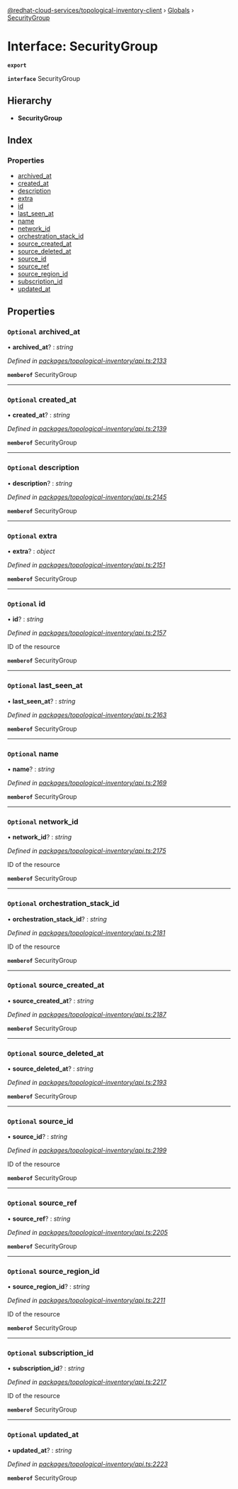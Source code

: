 [@redhat-cloud-services/topological-inventory-client](../README.md) › [Globals](../globals.md) › [SecurityGroup](securitygroup.md)

# Interface: SecurityGroup

**`export`** 

**`interface`** SecurityGroup

## Hierarchy

* **SecurityGroup**

## Index

### Properties

* [archived_at](securitygroup.md#optional-archived_at)
* [created_at](securitygroup.md#optional-created_at)
* [description](securitygroup.md#optional-description)
* [extra](securitygroup.md#optional-extra)
* [id](securitygroup.md#optional-id)
* [last_seen_at](securitygroup.md#optional-last_seen_at)
* [name](securitygroup.md#optional-name)
* [network_id](securitygroup.md#optional-network_id)
* [orchestration_stack_id](securitygroup.md#optional-orchestration_stack_id)
* [source_created_at](securitygroup.md#optional-source_created_at)
* [source_deleted_at](securitygroup.md#optional-source_deleted_at)
* [source_id](securitygroup.md#optional-source_id)
* [source_ref](securitygroup.md#optional-source_ref)
* [source_region_id](securitygroup.md#optional-source_region_id)
* [subscription_id](securitygroup.md#optional-subscription_id)
* [updated_at](securitygroup.md#optional-updated_at)

## Properties

### `Optional` archived_at

• **archived_at**? : *string*

*Defined in [packages/topological-inventory/api.ts:2133](https://github.com/fhlavac/javascript-clients/blob/master/packages/topological-inventory/api.ts#L2133)*

**`memberof`** SecurityGroup

___

### `Optional` created_at

• **created_at**? : *string*

*Defined in [packages/topological-inventory/api.ts:2139](https://github.com/fhlavac/javascript-clients/blob/master/packages/topological-inventory/api.ts#L2139)*

**`memberof`** SecurityGroup

___

### `Optional` description

• **description**? : *string*

*Defined in [packages/topological-inventory/api.ts:2145](https://github.com/fhlavac/javascript-clients/blob/master/packages/topological-inventory/api.ts#L2145)*

**`memberof`** SecurityGroup

___

### `Optional` extra

• **extra**? : *object*

*Defined in [packages/topological-inventory/api.ts:2151](https://github.com/fhlavac/javascript-clients/blob/master/packages/topological-inventory/api.ts#L2151)*

**`memberof`** SecurityGroup

___

### `Optional` id

• **id**? : *string*

*Defined in [packages/topological-inventory/api.ts:2157](https://github.com/fhlavac/javascript-clients/blob/master/packages/topological-inventory/api.ts#L2157)*

ID of the resource

**`memberof`** SecurityGroup

___

### `Optional` last_seen_at

• **last_seen_at**? : *string*

*Defined in [packages/topological-inventory/api.ts:2163](https://github.com/fhlavac/javascript-clients/blob/master/packages/topological-inventory/api.ts#L2163)*

**`memberof`** SecurityGroup

___

### `Optional` name

• **name**? : *string*

*Defined in [packages/topological-inventory/api.ts:2169](https://github.com/fhlavac/javascript-clients/blob/master/packages/topological-inventory/api.ts#L2169)*

**`memberof`** SecurityGroup

___

### `Optional` network_id

• **network_id**? : *string*

*Defined in [packages/topological-inventory/api.ts:2175](https://github.com/fhlavac/javascript-clients/blob/master/packages/topological-inventory/api.ts#L2175)*

ID of the resource

**`memberof`** SecurityGroup

___

### `Optional` orchestration_stack_id

• **orchestration_stack_id**? : *string*

*Defined in [packages/topological-inventory/api.ts:2181](https://github.com/fhlavac/javascript-clients/blob/master/packages/topological-inventory/api.ts#L2181)*

ID of the resource

**`memberof`** SecurityGroup

___

### `Optional` source_created_at

• **source_created_at**? : *string*

*Defined in [packages/topological-inventory/api.ts:2187](https://github.com/fhlavac/javascript-clients/blob/master/packages/topological-inventory/api.ts#L2187)*

**`memberof`** SecurityGroup

___

### `Optional` source_deleted_at

• **source_deleted_at**? : *string*

*Defined in [packages/topological-inventory/api.ts:2193](https://github.com/fhlavac/javascript-clients/blob/master/packages/topological-inventory/api.ts#L2193)*

**`memberof`** SecurityGroup

___

### `Optional` source_id

• **source_id**? : *string*

*Defined in [packages/topological-inventory/api.ts:2199](https://github.com/fhlavac/javascript-clients/blob/master/packages/topological-inventory/api.ts#L2199)*

ID of the resource

**`memberof`** SecurityGroup

___

### `Optional` source_ref

• **source_ref**? : *string*

*Defined in [packages/topological-inventory/api.ts:2205](https://github.com/fhlavac/javascript-clients/blob/master/packages/topological-inventory/api.ts#L2205)*

**`memberof`** SecurityGroup

___

### `Optional` source_region_id

• **source_region_id**? : *string*

*Defined in [packages/topological-inventory/api.ts:2211](https://github.com/fhlavac/javascript-clients/blob/master/packages/topological-inventory/api.ts#L2211)*

ID of the resource

**`memberof`** SecurityGroup

___

### `Optional` subscription_id

• **subscription_id**? : *string*

*Defined in [packages/topological-inventory/api.ts:2217](https://github.com/fhlavac/javascript-clients/blob/master/packages/topological-inventory/api.ts#L2217)*

ID of the resource

**`memberof`** SecurityGroup

___

### `Optional` updated_at

• **updated_at**? : *string*

*Defined in [packages/topological-inventory/api.ts:2223](https://github.com/fhlavac/javascript-clients/blob/master/packages/topological-inventory/api.ts#L2223)*

**`memberof`** SecurityGroup
